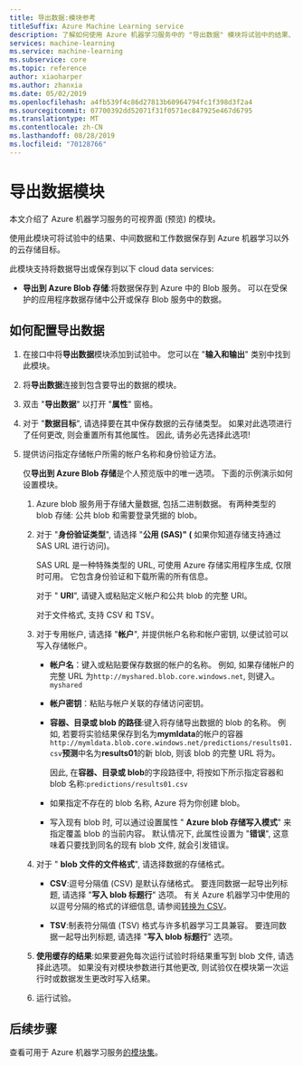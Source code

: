 ```yaml
---
title: 导出数据:模块参考
titleSuffix: Azure Machine Learning service
description: 了解如何使用 Azure 机器学习服务中的 "导出数据" 模块将试验中的结果、中间数据和工作数据保存到 Azure 机器学习之外的云存储目标。
services: machine-learning
ms.service: machine-learning
ms.subservice: core
ms.topic: reference
author: xiaoharper
ms.author: zhanxia
ms.date: 05/02/2019
ms.openlocfilehash: a4fb539f4c86d27813b60964794fc1f398d3f2a4
ms.sourcegitcommit: 07700392dd52071f31f0571ec847925e467d6795
ms.translationtype: MT
ms.contentlocale: zh-CN
ms.lasthandoff: 08/28/2019
ms.locfileid: "70128766"
---
```

# <a name="export-data-module"></a>导出数据模块

本文介绍了 Azure 机器学习服务的可视界面 (预览) 的模块。

使用此模块可将试验中的结果、中间数据和工作数据保存到 Azure 机器学习以外的云存储目标。

此模块支持将数据导出或保存到以下 cloud data services:


- **导出到 Azure Blob 存储**:将数据保存到 Azure 中的 Blob 服务。 可以在受保护的应用程序数据存储中公开或保存 Blob 服务中的数据。

  
## <a name="how-to-configure-export-data"></a>如何配置导出数据

1. 在接口中将**导出数据**模块添加到试验中。 您可以在 "**输入和输出**" 类别中找到此模块。

2. 将**导出数据**连接到包含要导出的数据的模块。

3. 双击 "**导出数据**" 以打开 "**属性**" 窗格。

4. 对于 "**数据目标**", 请选择要在其中保存数据的云存储类型。 如果对此选项进行了任何更改, 则会重置所有其他属性。 因此, 请务必先选择此选项!

5. 提供访问指定存储帐户所需的帐户名称和身份验证方法。

    仅**导出到 Azure Blob 存储**是个人预览版中的唯一选项。 下面的示例演示如何设置模块。
    1. Azure blob 服务用于存储大量数据, 包括二进制数据。 有两种类型的 blob 存储: 公共 blob 和需要登录凭据的 blob。

    2. 对于 "**身份验证类型**", 请选择 "**公用 (SAS)" (** 如果你知道存储支持通过 SAS URL 进行访问)。

          SAS URL 是一种特殊类型的 URL, 可使用 Azure 存储实用程序生成, 仅限时可用。  它包含身份验证和下载所需的所有信息。

        对于 " **URI**", 请键入或粘贴定义帐户和公共 blob 的完整 URI。

        对于文件格式, 支持 CSV 和 TSV。

    3. 对于专用帐户, 请选择 "**帐户**", 并提供帐户名称和帐户密钥, 以便试验可以写入存储帐户。

         - **帐户名**：键入或粘贴要保存数据的帐户的名称。 例如, 如果存储帐户的完整 URL 为`http://myshared.blob.core.windows.net`, 则键入。 `myshared`

        - **帐户密钥**：粘贴与帐户关联的存储访问密钥。

        -  **容器、目录或 blob 的路径**:键入将存储导出数据的 blob 的名称。 例如, 若要将实验结果保存到名为**mymldata**的帐户的容器`http://mymldata.blob.core.windows.net/predictions/results01.csv`**预测**中名为**results01**的新 blob, 则该 blob 的完整 URL 将为。

            因此, 在**容器、目录或 blob**的字段路径中, 将按如下所示指定容器和 blob 名称:`predictions/results01.csv`

        - 如果指定不存在的 blob 名称, Azure 将为你创建 blob。

       -  写入现有 blob 时, 可以通过设置属性 " **Azure blob 存储写入模式**" 来指定覆盖 blob 的当前内容。 默认情况下, 此属性设置为 "**错误**", 这意味着只要找到同名的现有 blob 文件, 就会引发错误。


    4. 对于 " **blob 文件的文件格式**", 请选择数据的存储格式。

        - **CSV**:逗号分隔值 (CSV) 是默认存储格式。 要连同数据一起导出列标题, 请选择 "**写入 blob 标题行**" 选项。  有关 Azure 机器学习中使用的以逗号分隔的格式的详细信息, 请参阅[转换为 CSV](./convert-to-csv.md)。

        - **TSV**:制表符分隔值 (TSV) 格式与许多机器学习工具兼容。 要连同数据一起导出列标题, 请选择 "**写入 blob 标题行**" 选项。  

 
    5. **使用缓存的结果**:如果要避免每次运行试验时将结果重写到 blob 文件, 请选择此选项。 如果没有对模块参数进行其他更改, 则试验仅在模块第一次运行时或数据发生更改时写入结果。

    6. 运行试验。

## <a name="next-steps"></a>后续步骤

查看可用于 Azure 机器学习服务[的模块集](module-reference.md)。 